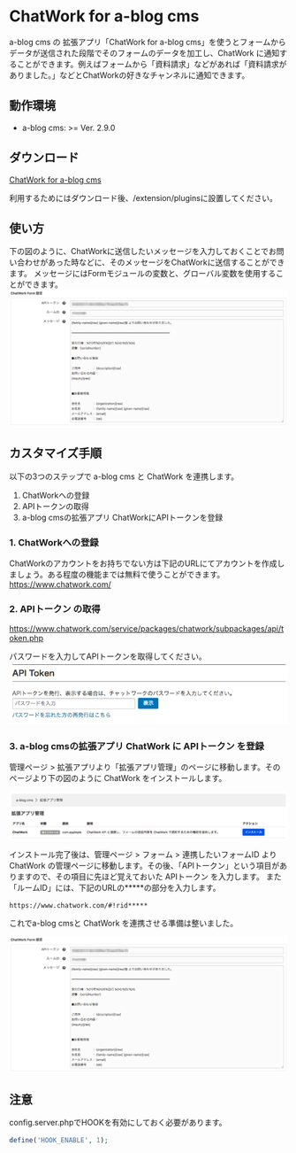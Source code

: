 # ChatWork for a-blog cms

a-blog cms の 拡張アプリ「ChatWork for a-blog cms」を使うとフォームからデータが送信された段階でそのフォームのデータを加工し、ChatWork に通知することができます。例えばフォームから「資料請求」などがあれば「資料請求がありました。」などとChatWorkの好きなチャンネルに通知できます。

## 動作環境
- a-blog cms: >= Ver. 2.9.0

## ダウンロード
[ChatWork for a-blog cms](https://github.com/appleple/acms-chatwork/raw/master/build/chatwork.zip)

利用するためにはダウンロード後、/extension/pluginsに設置してください。

## 使い方
下の図のように、ChatWorkに送信したいメッセージを入力しておくことでお問い合わせがあった時などに、そのメッセージをChatWorkに送信することができます。
メッセージにはFormモジュールの変数と、グローバル変数を使用することができます。
<img src="./images/setting.png" />

## カスタマイズ手順
以下の3つのステップで a-blog cms と ChatWork を連携します。

1. ChatWorkへの登録
2. APIトークンの取得
3. a-blog cmsの拡張アプリ ChatWorkにAPIトークンを登録

### 1. ChatWorkへの登録
ChatWorkのアカウントをお持ちでない方は下記のURLにてアカウントを作成しましょう。ある程度の機能までは無料で使うことができます。 https://www.chatwork.com/

### 2. APIトークン の取得
https://www.chatwork.com/service/packages/chatwork/subpackages/api/token.php

パスワードを入力してAPIトークンを取得してください。
<img src="./images/access_token.png" />

### 3. a-blog cmsの拡張アプリ ChatWork に APIトークン を登録

管理ページ > 拡張アプリより「拡張アプリ管理」のページに移動します。そのページより下の図のように ChatWork をインストールします。

<img src="./images/install.png" />

インストール完了後は、管理ページ > フォーム > 連携したいフォームID より ChatWork の管理ページに移動します。その後、「APIトークン」という項目がありますので、その項目に先ほど覚えておいた APIトークン を入力します。
また「ルームID」には、下記のURLの*****の部分を入力します。

```
https://www.chatwork.com/#!rid*****
```

これでa-blog cmsと ChatWork を連携させる準備は整いました。

<img src="./images/setting.png" />

## 注意
config.server.phpでHOOKを有効にしておく必要があります。

```php
define('HOOK_ENABLE', 1);
```

